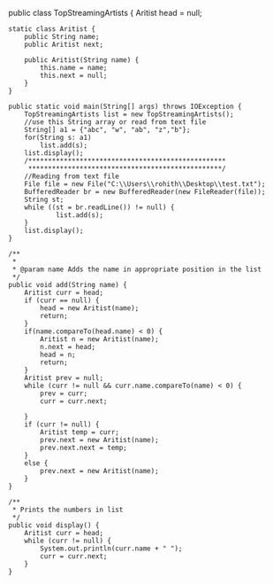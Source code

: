 public class TopStreamingArtists {
    Aritist head = null;

    static class Aritist {
        public String name;
        public Aritist next;

        public Aritist(String name) {
            this.name = name;
            this.next = null;
        }
    }

    public static void main(String[] args) throws IOException {
        TopStreamingArtists list = new TopStreamingArtists();
        //use this String array or read from text file
        String[] a1 = {"abc", "w", "ab", "z","b"};
        for(String s: a1)
            list.add(s);
        list.display();
        /**************************************************
         *************************************************/
        //Reading from text file
        File file = new File("C:\\Users\\rohith\\Desktop\\test.txt");
        BufferedReader br = new BufferedReader(new FileReader(file));
        String st;
        while ((st = br.readLine()) != null) {
                list.add(s);
        }
        list.display();
    }

    /**
     *
     * @param name Adds the name in appropriate position in the list
     */
    public void add(String name) {
        Aritist curr = head;
        if (curr == null) {
            head = new Aritist(name);
            return;
        }
        if(name.compareTo(head.name) < 0) {
            Aritist n = new Aritist(name);
            n.next = head;
            head = n;
            return;
        }
        Aritist prev = null;
        while (curr != null && curr.name.compareTo(name) < 0) {
            prev = curr;
            curr = curr.next;

        }
        if (curr != null) {
            Aritist temp = curr;
            prev.next = new Aritist(name);
            prev.next.next = temp;
        }
        else {
            prev.next = new Aritist(name);
        }
    }

    /**
     * Prints the numbers in list
     */
    public void display() {
        Aritist curr = head;
        while (curr != null) {
            System.out.println(curr.name + " ");
            curr = curr.next;
        }
    }
